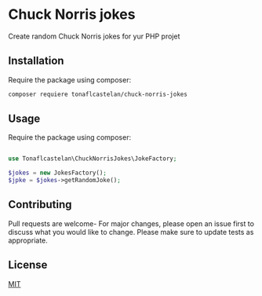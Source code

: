 # Chuck Norris jokes

Create random Chuck Norris jokes for yur PHP projet

## Installation

Require the package using composer:

```bash
composer requiere tonaflcastelan/chuck-norris-jokes
```

## Usage

Require the package using composer:

```php

use Tonaflcastelan\ChuckNorrisJokes\JokeFactory;

$jokes = new JokesFactory();
$jpke = $jokes->getRandomJoke();
```

## Contributing

Pull requests are welcome- For major changes, please open an issue first to discuss what you would like to change.
Please make sure to update tests as appropriate.

## License
[MIT](./LICENSE.md)
